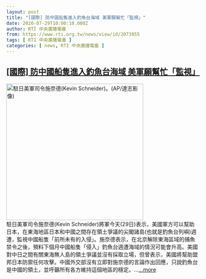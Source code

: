 ```yaml
---
layout: post
title: "[國際] 防中國船隻進入釣魚台海域 美軍願幫忙「監視」"
date: 2020-07-29T10:00:10.000Z
author: RTI 中央廣播電臺
from: https://www.rti.org.tw/news/view/id/2073955
tags: [ RTI 中央廣播電臺 ]
categories: [ news, RTI 中央廣播電臺 ]
---
```

<!--1596016810000-->
[[國際] 防中國船隻進入釣魚台海域 美軍願幫忙「監視」](https://www.rti.org.tw/news/view/id/2073955)
------

<div>
<img src="https://static.rti.org.tw/assets/thumbnails/2020/01/19/b5cc7f6c40c640dcc7d59be132a10c28.jpg" width="360" alt="駐日美軍司令施奈德(Kevin Schneider)。(AP/達志影像)" title="駐日美軍司令施奈德(Kevin Schneider)。(AP/達志影像)"><br>駐日美軍司令施奈德(Kevin Schneider)將軍今天(29日)表示，美國軍方可以幫助日本，在東海地區日本和中國之間存在領土爭議的尖閣諸島(也就是釣魚台列嶼)週遭，監視中國船隻「前所未有的入侵」。施奈德表示，在北京解除東海區域的捕魚禁令之後，預料下個月中國船隻「侵入」釣魚台週遭海域的情況可能會升高。美國對中日之間有關東海無人島的領土爭議並沒有採取立場，但曾表示，美國將幫助盟邦日本防禦任何攻擊。中國外交部沒有立即對施奈德的言論作出回應，只說釣魚台是中國的領土，並呼籲所有各方維持這個地區的穩定。...<a target="_blank" href="https://www.rti.org.tw/news/view/id/2073955">...more</a>
</div>
